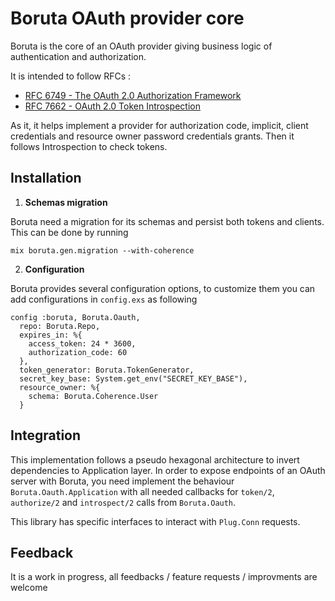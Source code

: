 # Boruta OAuth provider core

Boruta is the core of an OAuth provider giving business logic of authentication and authorization.

It is intended to follow RFCs :
- [RFC 6749 - The OAuth 2.0 Authorization Framework](https://tools.ietf.org/html/rfc6749)
- [RFC 7662 - OAuth 2.0 Token Introspection](https://tools.ietf.org/html/rfc7662)

As it, it helps implement a provider for authorization code, implicit, client credentials and resource owner password credentials grants. Then it follows Introspection to check tokens.

## Installation
1. __Schemas migration__

Boruta need a migration for its schemas and persist both tokens and clients. This can be done by running
```
mix boruta.gen.migration --with-coherence
```

2. __Configuration__

Boruta provides several configuration options, to customize them you can add configurations in `config.exs` as following
```
config :boruta, Boruta.Oauth,
  repo: Boruta.Repo,
  expires_in: %{
    access_token: 24 * 3600,
    authorization_code: 60
  },
  token_generator: Boruta.TokenGenerator,
  secret_key_base: System.get_env("SECRET_KEY_BASE"),
  resource_owner: %{
    schema: Boruta.Coherence.User
  }
```

## Integration
This implementation follows a pseudo hexagonal architecture to invert dependencies to Application layer.
In order to expose endpoints of an OAuth server with Boruta, you need implement the behaviour `Boruta.Oauth.Application` with all needed callbacks for `token/2`, `authorize/2` and `introspect/2` calls from `Boruta.Oauth`.

This library has specific interfaces to interact with `Plug.Conn` requests.

## Feedback
It is a work in progress, all feedbacks / feature requests / improvments are welcome
